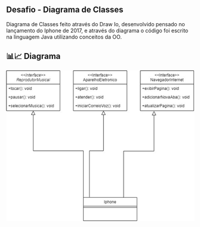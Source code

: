 
## Desafio - Diagrama de Classes

Diagrama de Classes feito através do Draw Io, desenvolvido pensado no lançamento do Iphone de 2017, e através do diagrama o código foi escrito na linguagem Java utilizando conceitos da OO.

 



## 📊📈 Diagrama 


![Diagrama - Iphone](https://github.com/joaoribeiro03/desafio-diagrama-de-classes-iphone/raw/main/Diagrama%20Iphone.jpg)
